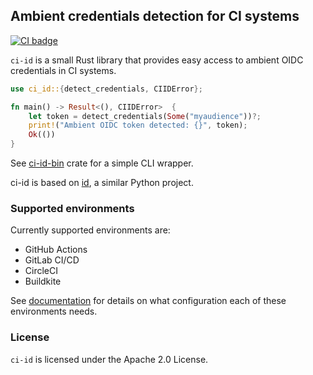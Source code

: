 ## Ambient credentials detection for CI systems

[![CI badge](https://github.com/jku/ci-id/actions/workflows/ci.yml/badge.svg)](https://github.com/jku/ci-id/actions/workflows/ci.yml)

`ci-id` is a small Rust library that provides easy access to ambient OIDC credentials in CI systems.

```rust
use ci_id::{detect_credentials, CIIDError};

fn main() -> Result<(), CIIDError>  {
    let token = detect_credentials(Some("myaudience"))?;
    print!("Ambient OIDC token detected: {}", token);
    Ok(())
}
```

See [ci-id-bin](https://crates.io/crates/ci-id-bin) crate for a simple CLI wrapper.

ci-id is based on [id](https://github.com/di/id), a similar Python project.

### Supported environments

Currently supported environments are:
* GitHub Actions
* GitLab CI/CD
* CircleCI
* Buildkite

See [documentation](https://docs.rs/ci-id/latest/ci_id/) for details on what configuration each of these environments needs.

### License

`ci-id` is licensed under the Apache 2.0 License.
